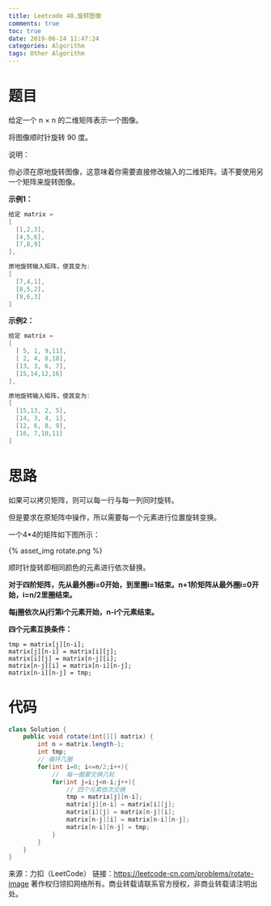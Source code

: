 ```yaml
---
title: Leetcode 48.旋转图像
comments: true
toc: true
date: 2019-06-24 11:47:24
categories: Algorithm
tags: Other Algorithm
---
```


# 题目

给定一个 n × n 的二维矩阵表示一个图像。

将图像顺时针旋转 90 度。

说明：

你必须在原地旋转图像，这意味着你需要直接修改输入的二维矩阵。请不要使用另一个矩阵来旋转图像。

**示例1：**
```java
给定 matrix = 
[
  [1,2,3],
  [4,5,6],
  [7,8,9]
],

原地旋转输入矩阵，使其变为:
[
  [7,4,1],
  [8,5,2],
  [9,6,3]
]
```

**示例2：**
```java
给定 matrix =
[
  [ 5, 1, 9,11],
  [ 2, 4, 8,10],
  [13, 3, 6, 7],
  [15,14,12,16]
], 

原地旋转输入矩阵，使其变为:
[
  [15,13, 2, 5],
  [14, 3, 4, 1],
  [12, 6, 8, 9],
  [16, 7,10,11]
]
```

# 思路

如果可以拷贝矩阵，则可以每一行与每一列同时旋转。

但是要求在原矩阵中操作，所以需要每一个元素进行位置旋转变换。

一个4*4的矩阵如下图所示：

{% asset_img rotate.png %}

顺时针旋转即相同颜色的元素进行依次替换。

**对于四阶矩阵，先从最外圈i=0开始，到里圈i=1结束。n+1阶矩阵从最外圈i=0开始，i=n/2里圈结束。**

**每j圈依次从j行第i个元素开始，n-i个元素结束。**

**四个元素互换条件：**

    tmp = matrix[j][n-i];
    matrix[j][n-i] = matrix[i][j];
    matrix[i][j] = matrix[n-j][i];
    matrix[n-j][i] = matrix[n-i][n-j];
    matrix[n-i][n-j] = tmp;

# 代码

```java
class Solution {
    public void rotate(int[][] matrix) {
        int n = matrix.length-1;
        int tmp;
        // 循环几圈
        for(int i=0; i<=n/2;i++){
            //  每一圈要交换几轮
            for(int j=i;j<n-i;j++){
                // 四个元素依次交换
                tmp = matrix[j][n-i];
                matrix[j][n-i] = matrix[i][j];
                matrix[i][j] = matrix[n-j][i];
                matrix[n-j][i] = matrix[n-i][n-j];
                matrix[n-i][n-j] = tmp;
            }
        }
    }
}
```

来源：力扣（LeetCode）
链接：https://leetcode-cn.com/problems/rotate-image
著作权归领扣网络所有。商业转载请联系官方授权，非商业转载请注明出处。
